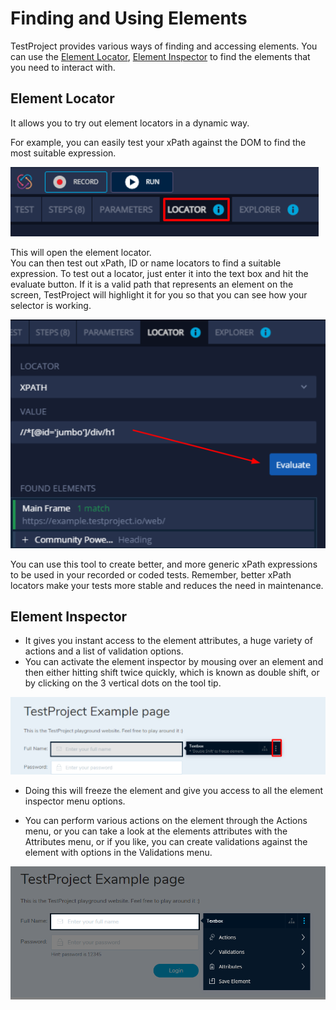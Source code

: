 # Finding and Using Elements

TestProject provides various ways of finding and accessing elements.  You can use the [Element Locator](http://192.168.0.248:44612/documents/en/abp/latest/AutomationTesting(TestProject)/FindingAndUsingElements#element-locator), [Element Inspector](http://192.168.0.248:44612/documents/en/abp/latest/AutomationTesting(TestProject)/FindingAndUsingElements#element-inspector) to find the elements that you need to interact with.

## Element Locator

It allows you to try out element locators in a dynamic way. 

For example, you can easily test your xPath against the DOM to find the most suitable expression.

![Alt text](../AutomationTesting(TestProject)/_images/ElementLocator.png)


This will open the element locator.  
You can then test out xPath, ID or name locators to find a suitable expression. 
To test out a locator, just enter it into the text box and hit the evaluate button. If it is a valid path that represents an element on the screen, TestProject will highlight it for you so that you can see how your selector is working.

![Alt text](../AutomationTesting(TestProject)/_images/LocatorEditor.png)

You can use this tool to create better, and more generic xPath expressions to be used in your recorded or coded tests. Remember, better xPath locators make your tests more stable and reduces the need in maintenance.

## Element Inspector

- It gives you instant access to the element attributes, a huge variety of actions and a list of validation options. 
- You can activate the element inspector by mousing over an element and then either hitting shift twice quickly, which is known as double shift, or by clicking on the 3 vertical dots on the tool tip.

![Alt text](../AutomationTesting(TestProject)/_images/FreezeElement.png)

- Doing this will freeze the element and give you access to all the element inspector menu options.  

- You can   perform various actions on the element through the Actions menu, or you can take a look at the elements attributes with the Attributes menu, or if you like, you can create validations against the element with options in the Validations menu.

![Alt text](../AutomationTesting(TestProject)/_images/InspectorOptions.png)